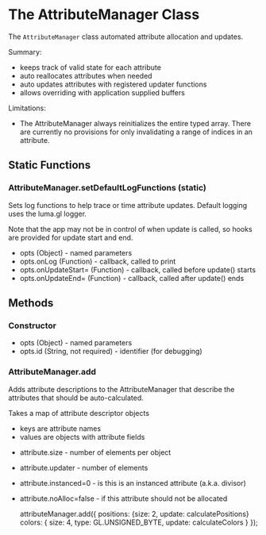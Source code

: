 # The AttributeManager Class

The `AttributeManager` class automated attribute allocation and updates.

Summary:
- keeps track of valid state for each attribute
- auto reallocates attributes when needed
- auto updates attributes with registered updater functions
- allows overriding with application supplied buffers

Limitations:
- The AttributeManager always reinitializes the entire typed array.
  There are currently no provisions for only invalidating a range of
  indices in an attribute.

## Static Functions

### AttributeManager.setDefaultLogFunctions (static)

Sets log functions to help trace or time attribute updates.
Default logging uses the luma.gl logger.

Note that the app may not be in control of when update is called,
so hooks are provided for update start and end.

* opts (Object) - named parameters
* opts.onLog (Function) - callback, called to print
* opts.onUpdateStart= (Function) - callback, called before update() starts
* opts.onUpdateEnd= (Function) - callback, called after update() ends


## Methods

### Constructor

* opts (Object) - named parameters
* opts.id (String, not required) - identifier (for debugging)

### AttributeManager.add

Adds attribute descriptions to the AttributeManager that describe
the attributes that should be auto-calculated.

Takes a map of attribute descriptor objects
- keys are attribute names
- values are objects with attribute fields

* attribute.size - number of elements per object
* attribute.updater - number of elements
* attribute.instanced=0 - is this is an instanced attribute (a.k.a. divisor)
* attribute.noAlloc=false - if this attribute should not be allocated

    attributeManager.add({
      positions: {size: 2, update: calculatePositions}
      colors: {
        size: 4,
        type: GL.UNSIGNED_BYTE,
        update: calculateColors
      }
    });

